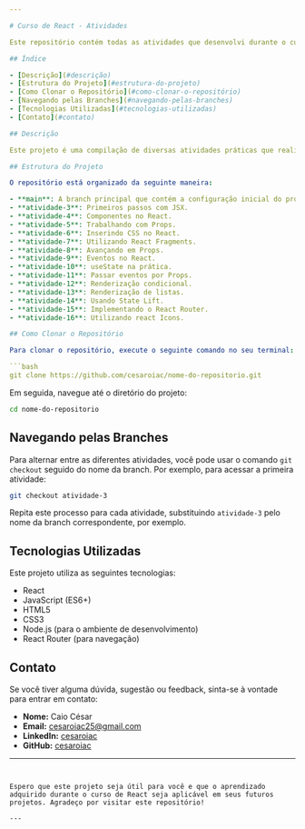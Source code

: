 ```yaml
---

# Curso de React - Atividades

Este repositório contém todas as atividades que desenvolvi durante o curso de React. Cada atividade está organizada em sua própria branch, totalizando 16 branches, cada uma representando uma atividade específica.

## Índice

- [Descrição](#descrição)
- [Estrutura do Projeto](#estrutura-do-projeto)
- [Como Clonar o Repositório](#como-clonar-o-repositório)
- [Navegando pelas Branches](#navegando-pelas-branches)
- [Tecnologias Utilizadas](#tecnologias-utilizadas)
- [Contato](#contato)

## Descrição

Este projeto é uma compilação de diversas atividades práticas que realizamos ao longo do curso de React. Cada atividade foi projetada para ensinar e consolidar conceitos importantes do React, incluindo componentes, roteamento, estado, hooks, e muito mais.

## Estrutura do Projeto

O repositório está organizado da seguinte maneira:

- **main**: A branch principal que contém a configuração inicial do projeto.
- **atividade-3**: Primeiros passos com JSX.
- **atividade-4**: Componentes no React.
- **atividade-5**: Trabalhando com Props.
- **atividade-6**: Inserindo CSS no React.
- **atividade-7**: Utilizando React Fragments.
- **atividade-8**: Avançando em Props.
- **atividade-9**: Eventos no React.
- **atividade-10**: useState na prática.
- **atividade-11**: Passar eventos por Props.
- **atividade-12**: Renderização condicional.
- **atividade-13**: Renderização de listas.
- **atividade-14**: Usando State Lift.
- **atividade-15**: Implementando o React Router.
- **atividade-16**: Utilizando react Icons.

## Como Clonar o Repositório

Para clonar o repositório, execute o seguinte comando no seu terminal:

```bash
git clone https://github.com/cesaroiac/nome-do-repositorio.git
```

Em seguida, navegue até o diretório do projeto:

```bash
cd nome-do-repositorio
```

## Navegando pelas Branches

Para alternar entre as diferentes atividades, você pode usar o comando `git checkout` seguido do nome da branch. Por exemplo, para acessar a primeira atividade:

```bash
git checkout atividade-3
```

Repita este processo para cada atividade, substituindo `atividade-3` pelo nome da branch correspondente, por exemplo.

## Tecnologias Utilizadas

Este projeto utiliza as seguintes tecnologias:

- React
- JavaScript (ES6+)
- HTML5
- CSS3
- Node.js (para o ambiente de desenvolvimento)
- React Router (para navegação)

## Contato

Se você tiver alguma dúvida, sugestão ou feedback, sinta-se à vontade para entrar em contato:

- **Nome:** Caio César
- **Email:** cesaroiac25@gmail.com
- **LinkedIn:** [cesaroiac](https://www.linkedin.com/in/cesaroiac/)
- **GitHub:** [cesaroiac](https://github.com/cesaroiac)

---
```


Espero que este projeto seja útil para você e que o aprendizado adquirido durante o curso de React seja aplicável em seus futuros projetos. Agradeço por visitar este repositório!

---
